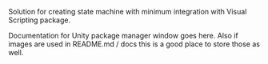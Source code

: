 Solution for creating state machine with minimum integration with Visual Scripting package.

Documentation for Unity package manager window goes here.
Also if images are used in README.md / docs this is a good place to store those as well.

